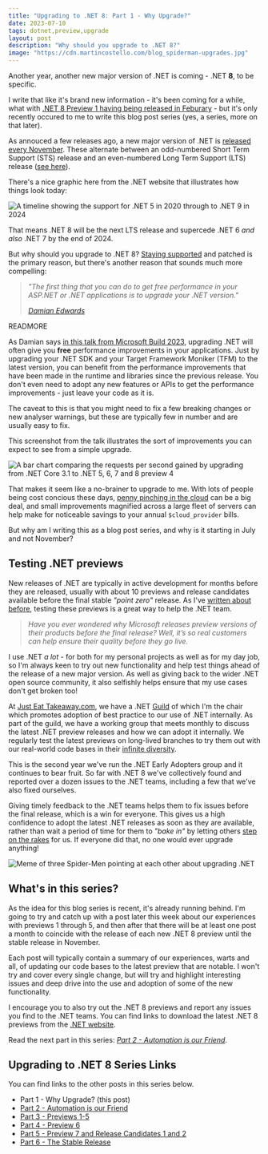 ```yaml
---
title: "Upgrading to .NET 8: Part 1 - Why Upgrade?"
date: 2023-07-10
tags: dotnet,preview,upgrade
layout: post
description: "Why should you upgrade to .NET 8?"
image: "https://cdn.martincostello.com/blog_spiderman-upgrades.jpg"
---
```


Another year, another new major version of .NET is coming - .NET **8**, to be specific.

I write that like it's brand new information - it's been coming for a while, what with
[.NET 8 Preview 1 having being released in Feburary][dotnet-8-preview-1] - but it's only
recently occured to me to write this blog post series (yes, a series, more on that later).

As annouced a few releases ago, a new major version of .NET is [released every November][dotnet-release-cadence].
These alternate between an odd-numbered Short Term Support (STS) release and an even-numbered
Long Term Support (LTS) release ([see here][dotnet-release-types]).

There's a nice graphic here from the .NET website that illustrates how things look today:

<img class="img-fluid mx-auto d-block" src="https://cdn.martincostello.com/blog_dotnet-8-releases.svg" alt="A timeline showing the support for .NET 5 in 2020 through to .NET 9 in 2024" title="A timeline showing the support for .NET 5 in 2020 through to .NET 9 in 2024">

That means .NET 8 will be the next LTS release and supercede .NET 6 _and also_ .NET 7 by the end of 2024.

But why should you upgrade to .NET 8? [Staying supported][dotnet-support-policy] and
patched is the primary reason, but there's another reason that sounds much more compelling:

> _"The first thing that you can do to get free performance in your ASP.NET or .NET applications is to upgrade your .NET version."_
>
> _[Damian Edwards][damian-edwards]_

READMORE

As Damian says [in this talk from Microsoft Build 2023][dotnet-performance-deep-dive], upgrading
.NET will often give you **free** performance improvements in your applications. Just by upgrading
your .NET SDK and your Target Framework Moniker (TFM) to the latest version, you can benefit from
the performance improvements that have been made in the runtime and libraries since the previous
release. You don't even need to adopt any new features or APIs to get the performance improvements - just
leave your code as it is.

The caveat to this is that you might need to fix a few breaking changes or new analyser warnings,
but these are typically few in number and are usually easy to fix.

This screenshot from the talk illustrates the sort of improvements you can expect to see from a simple upgrade.

<img class="img-fluid mx-auto d-block" src="https://cdn.martincostello.com/blog_dotnet-8-performance.png" alt="A bar chart comparing the requests per second gained by upgrading from .NET Core 3.1 to .NET 5, 6, 7 and 8 preview 4" title="A bar chart comparing the requests per second gained by upgrading from .NET Core 3.1 to .NET 5, 6, 7 and 8 preview 4">

That makes it seem like a no-brainer to upgrade to me. With lots of people being cost concious these days,
[penny pinching in the cloud][penny-pinching] can be a big deal, and small improvements magnified across
a large fleet of servers can help make for noticeable savings to your annual `$cloud_provider` bills.

But why am I writing this as a blog post series, and why is it starting in July and not November?

## Testing .NET previews

New releases of .NET are typically in active development for months before they are released, usually with
about 10 previews and release candidates available before the final stable _"point zero"_ release. As I've
[written about before][jet-improving-aspnet-core], testing these previews is a great way to help the .NET team.

> _Have you ever wondered why Microsoft releases preview versions of their products before the final release?
> Well, it’s so real customers can help ensure their quality before they go live._

I use .NET _a lot_ - for both for my personal projects as well as for my day job, so I'm always keen to try
out new functionality and help test things ahead of the release of a new major version. As well as giving
back to the wider .NET open source community, it also selfishly helps ensure that my use cases don't get broken too!

At [Just Eat Takeaway.com][jet-careers], we have a .NET [Guild][guilds] of which I'm the chair which promotes
adoption of best practice to our use of .NET internally. As part of the guild, we have a working group that
meets monthly to discuss the latest .NET preview releases and how we can adopt it internally. We regularly test
the latest previews on long-lived branches to try them out with our real-world code bases in their [infinite diversity][idic].

This is the second year we've run the .NET Early Adopters group and it continues to bear fruit. So far with .NET 8 we've
collectively found and reported over a dozen issues to the .NET teams, including a few that we've also fixed ourselves.

Giving timely feedback to the .NET teams helps them to fix issues before the final release, which is a win for everyone.
This gives us a high confidence to adopt the latest .NET releases as soon as they are available, rather than wait
a period of time for them to _"bake in"_ by letting others [step on the rakes][rakes] for us. If everyone did that,
no one would ever upgrade anything!

<img class="img-fluid mx-auto d-block" src="https://cdn.martincostello.com/blog_spiderman-upgrades.jpg" alt="Meme of three Spider-Men pointing at each other about upgrading .NET" title="Meme of three Spider-Men pointing at each other about upgrading .NET">

## What's in this series?

As the idea for this blog series is recent, it's already running behind. I'm going to try and catch up with
a post later this week about our experiences with previews 1 through 5, and then after that there will be at
least one post a month to coincide with the release of each new .NET 8 preview until the stable release in November.

Each post will typically contain a summary of our experiences, warts and all, of updating our code bases to
the latest preview that are notable. I won't try and cover every single change, but will try and highlight
interesting issues and deep drive into the use and adoption of some of the new functionality.

I encourage you to also try out the .NET 8 previews and report any issues you find to the .NET teams. You can
find links to download the latest .NET 8 previews from the [.NET website][dotnet-8-downloads].

Read the next part in this series: _[Part 2 - Automation is our Friend][part-2]_.

## Upgrading to .NET 8 Series Links

You can find links to the other posts in this series below.

- Part 1 - Why Upgrade? (this post)
- [Part 2 - Automation is our Friend][part-2]
- [Part 3 - Previews 1-5][part-3]
- [Part 4 - Preview 6][part-4]
- [Part 5 - Preview 7 and Release Candidates 1 and 2][part-5]
- [Part 6 - The Stable Release][part-6]

[damian-edwards]: https://twitter.com/DamianEdwards "@DamianEdwards on Twitter"
[dotnet-8-downloads]: https://dotnet.microsoft.com/download/dotnet/8.0 "Download .NET 8"
[dotnet-performance-deep-dive]: https://build.microsoft.com/en-US/sessions/28588f70-fb54-447a-b778-7ef02c8ffdf8 "Deep dive into .NET performance and native AOT - Microsoft Build"
[dotnet-8-preview-1]: https://devblogs.microsoft.com/dotnet/announcing-dotnet-8-preview-1/ "Announcing .NET 8 Preview 1"
[dotnet-release-cadence]: https://dotnet.microsoft.com/platform/support/policy/dotnet-core#cadence ".NET release cadence"
[dotnet-release-types]: https://dotnet.microsoft.com/platform/support/policy/dotnet-core#release-types ".NET Release types"
[dotnet-support-policy]: https://dotnet.microsoft.com/platform/support/policy/dotnet-core ".NET and .NET Core Support Policy"
[guilds]: https://www.atlassian.com/agile/agile-at-scale/spotify "The Spotify Model for Scaling Agile"
[idic]: https://memory-alpha.fandom.com/wiki/IDIC "Infinite Diversity in Infinite Combinations on Memory Alpha"
[jet-careers]: https://careers.justeattakeaway.com/global/en/c/tech-product-jobs "Tech & Product Careers at Just Eat Takeaway.com"
[jet-improving-aspnet-core]: https://medium.com/justeattakeaway-tech/improving-asp-net-core-before-it-ships-3e44b6f65054 "Improving ASP.NET Core Before It Ships 🚢"
[part-2]: https://blog.martincostello.com/upgrading-to-dotnet-8-part-2-automation-is-our-friend "Automation is our Friend"
[part-3]: https://blog.martincostello.com/upgrading-to-dotnet-8-part-3-previews-1-to-5 "Previews 1-5"
[part-4]: https://blog.martincostello.com/upgrading-to-dotnet-8-part-4-preview-6 "Preview 6"
[part-5]: https://blog.martincostello.com/upgrading-to-dotnet-8-part-5-preview-7-and-rc-1-2 "Preview 7 and Release Candidates 1 and 2"
[part-6]: https://blog.martincostello.com/upgrading-to-dotnet-8-part-6-stable-release "The Stable Release"
[penny-pinching]: https://www.hanselman.com/blog/penny-pinching-in-the-cloud-running-and-managing-lots-of-web-apps-on-a-single-azure-app-service "Penny Pinching in the Cloud: Running and Managing LOTS of Web Apps on a single Azure App Service"
[rakes]: https://youtu.be/2WZLJpMOxS4 "Sideshow Bob stepping on rakes"
